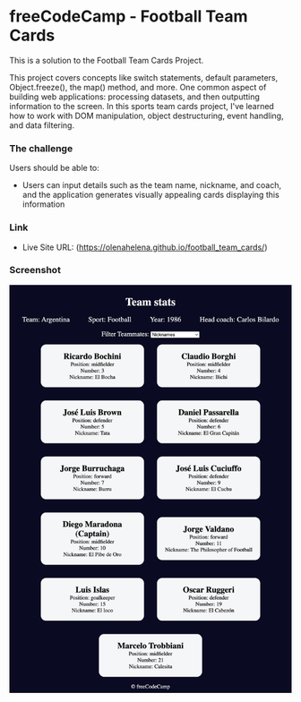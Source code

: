 # freeCodeCamp - Football Team Cards

This is a solution to the Football Team Cards Project. 

This project covers concepts like switch statements, default parameters, Object.freeze(), the map() method, and more.
One common aspect of building web applications: processing datasets, and then outputting information to the screen. In this sports team cards project, I've learned how to work with DOM manipulation, object destructuring, event handling, and data filtering.


### The challenge

Users should be able to:

- Users can input details such as the team name, nickname, and coach, and the application generates visually appealing cards displaying this information


### Link

- Live Site URL: (https://olenahelena.github.io/football_team_cards/)

### Screenshot

![](./screenshot.png)
